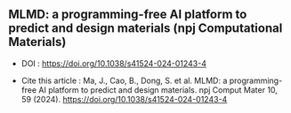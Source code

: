 ## MLMD: a programming-free AI platform to predict and design materials (npj Computational Materials)

+ DOI : https://doi.org/10.1038/s41524-024-01243-4

+ Cite this article : Ma, J., Cao, B., Dong, S. et al. MLMD: a programming-free AI platform to predict and design materials. npj Comput Mater 10, 59 (2024). https://doi.org/10.1038/s41524-024-01243-4